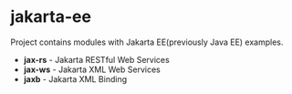 # jakarta-ee

Project contains modules with Jakarta EE(previously Java EE) examples.

- **jax-rs** - Jakarta RESTful Web Services
- **jax-ws** - Jakarta XML Web Services
- **jaxb** - Jakarta XML Binding